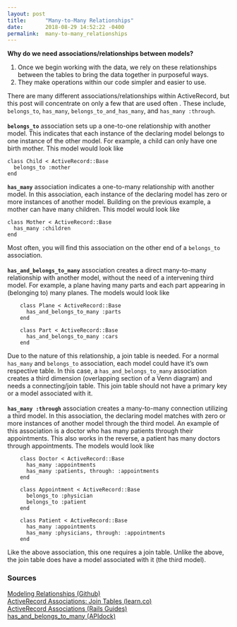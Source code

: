 ```yaml
---
layout: post
title:      "Many-to-Many Relationships"
date:       2018-08-29 14:52:22 -0400
permalink:  many-to-many_relationships
---
```



**Why do we need associations/relationships between models?**
1. Once we begin working with the data, we rely on these relationships between the tables to bring the data together in purposeful ways. 
2. They make operations within our code simpler and easier to use. 

There are many different associations/relationships within ActiveRecord, but this post will concentrate on only a few that are used often . These include, `belongs_to`, `has_many`, `belongs_to_and_has_many`, and `has_many :through`.
<br><br>
**`belongs_to`** association sets up a one-to-one relationship with another model. This indicates that each instance of the declaring model belongs to one instance of the other model. For example, a child can only have one birth mother. This model would look like
```
class Child < ActiveRecord::Base
  belongs_to :mother 
end
```

**`has_many`** association indicates a one-to-many relationship with another model. In this association, each instance of the declaring model has zero or more instances of another model. Building on the previous example, a mother can have many children. This model would look like 
```
class Mother < ActiveRecord::Base 
  has_many :children 
end
```
Most often, you will find this association on the other end of a `belongs_to` association. 
<br><br>
**`has_and_belongs_to_many`** association creates a direct many-to-many relationship with another model, without the need of a intervening third model. For example, a plane having many parts and each part appearing in (belonging to) many planes. The models would look like
```
	class Plane < ActiveRecord::Base 
	  has_and_belongs_to_many :parts
	end
	
	class Part < ActiveRecord::Base 
	  has_and_belongs_to_many :cars
	end
```
Due to the nature of this relationship, a join table is needed. For a normal `has_many` and `belongs_to` association, each model could have it’s own respective table. In this case, a `has_and_belongs_to_many` association creates a third dimension (overlapping section of a Venn diagram) and needs a connecting/join table. This join table should not have a primary key or a model associated with it. 
<br><br>
**`has_many :through`** association creates a many-to-many connection utilizing a third model. In this association, the declaring model matches with zero or more instances of another model through the third model. An example of this association is a doctor who has many patients through their appointments. This also works in the reverse, a patient has many doctors through appointments. The models would look like 
```
	class Doctor < ActiveRecord::Base
	  has_many :appointments
	  has_many :patients, through: :appointments
	end

	class Appointment < ActiveRecord::Base 
	  belongs_to :physician 
	  belongs_to :patient
	end 

	class Patient < ActiveRecord::Base
	  has_many :appointments
	  has_many :physicians, through: :appointments
	end
```
Like the above association, this one requires a join table. Unlike the above, the join table does have a model associated with it (the third model).

### Sources
[Modeling Relationships (Github)](https://github.com/wdi-hk-9/sinatra-activerecord-modeling-relationships-lesson/blob/master/readme.md) 
<br>
[ActiveRecord Associations: Join Tables (learn.co)](https://learn.co/tracks/full-stack-web-development-v6/sinatra/activerecord/activerecord-associations-join-tables )
<br>
[ActiveRecord Associations (Rails Guides)](https://guides.rubyonrails.org/association_basics.html#the-has-many-association) 
<br>
[has_and_belongs_to_many (APIdock)](https://apidock.com/rails/ActiveRecord/Associations/ClassMethods/has_and_belongs_to_many)
